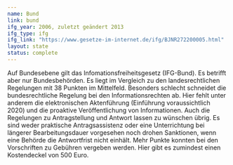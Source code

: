 ```yaml
---
name: Bund
link: bund
ifg_year: 2006, zuletzt geändert 2013
ifg_type: ifg
ifg_link: "https://www.gesetze-im-internet.de/ifg/BJNR272200005.html"
layout: state
status: complete
---
```

Auf Bundesebene gilt das Infomationsfreiheitsgesetz (IFG-Bund). Es betrifft aber nur Bundesbehörden.
Es liegt im Vergleich zu den landesrechtlichen Regelungen mit 38 Punkten im Mittelfeld.
Besonders schlecht schneidet die bundesrechtliche Regelung bei den Informationsrechten ab. Hier
fehlt unter anderem die elektronischen Aktenführung (Einführung voraussichtlich 2020) und die
proaktive Veröffentlichung von Informationen. Auch die Regelungen zu Antragstellung und Antwort
lassen zu wünschen übrig. Es sind weder praktische Antragsassistenz oder eine Unterrichtung
bei längerer Bearbeitungsdauer vorgesehen noch drohen Sanktionen, wenn eine Behörde die
Antwortfrist nicht einhält. Mehr Punkte konnten bei den Vorschriften zu Gebühren vergeben
werden. Hier gibt es zumindest einen Kostendeckel von 500 Euro.
